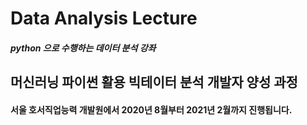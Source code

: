 # Data Analysis Lecture

##### python 으로 수행하는 데이터 분석 강좌

## 머신러닝 파이썬 활용 빅테이터 분석 개발자 양성 과정

#### 서울 호서직업능력 개발원에서 2020년 8월부터  2021년 2월까지 진행됩니다.
